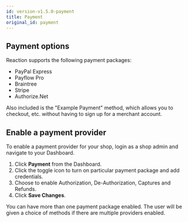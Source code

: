 ```yaml
---
id: version-v1.5.0-payment
title: Payment
original_id: payment
---
```

    
## Payment options

Reaction supports the following payment packages:

-   PayPal Express
-   Payflow Pro
-   Braintree
-   Stripe
-   Authorize.Net

Also included is the "Example Payment" method, which allows you to checkout, etc. without
having to sign up for a merchant account.

## Enable a payment provider

To enable a payment provider for your shop, login as a shop admin and navigate to your Dashboard.

1.  Click **Payment** <i class="rui font-icon fa fa-credit-card"></i> from the Dashboard.
2.  Click the toggle icon to turn on particular payment package and add credentials.
3.  Choose to enable Authorization, De-Authorization, Captures and Refunds.
4.  Click **Save Changes**.

You can have more than one payment package enabled. The user will be given a choice of methods if there are multiple providers enabled.
